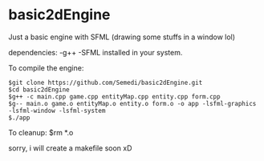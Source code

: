 # basic2dEngine
Just a basic engine with SFML (drawing some stuffs in a window lol)


dependencies:
  -g++
  -SFML installed in your system.
  
  
To compile the engine:

    $git clone https://github.com/Semedi/basic2dEngine.git
    $cd basic2dEngine
    $g++ -c main.cpp game.cpp entityMap.cpp entity.cpp form.cpp
    $g-- main.o game.o entityMap.o entity.o form.o -o app -lsfml-graphics -lsfml-window -lsfml-system
    $./app
    
To cleanup:
    $rm *.o
    
    
sorry, i will create a makefile soon xD
